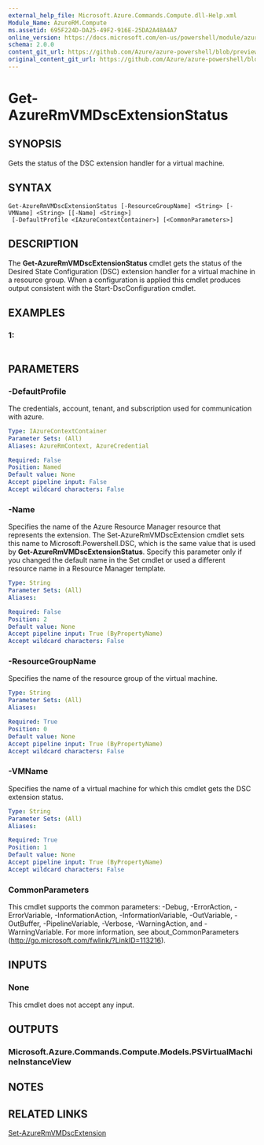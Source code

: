 ```yaml
---
external_help_file: Microsoft.Azure.Commands.Compute.dll-Help.xml
Module_Name: AzureRM.Compute
ms.assetid: 695F224D-DA25-49F2-916E-25DA2A48A4A7
online_version: https://docs.microsoft.com/en-us/powershell/module/azurerm.compute/get-azurermvmdscextensionstatus
schema: 2.0.0
content_git_url: https://github.com/Azure/azure-powershell/blob/preview/src/ResourceManager/Compute/Commands.Compute/help/Get-AzureRmVMDscExtensionStatus.md
original_content_git_url: https://github.com/Azure/azure-powershell/blob/preview/src/ResourceManager/Compute/Commands.Compute/help/Get-AzureRmVMDscExtensionStatus.md
---
```


# Get-AzureRmVMDscExtensionStatus

## SYNOPSIS
Gets the status of the DSC extension handler for a virtual machine.

## SYNTAX

```
Get-AzureRmVMDscExtensionStatus [-ResourceGroupName] <String> [-VMName] <String> [[-Name] <String>]
 [-DefaultProfile <IAzureContextContainer>] [<CommonParameters>]
```

## DESCRIPTION
The **Get-AzureRmVMDscExtensionStatus** cmdlet gets the status of the Desired State Configuration (DSC) extension handler for a virtual machine in a resource group.
When a configuration is applied this cmdlet produces output consistent with the Start-DscConfiguration cmdlet.

## EXAMPLES

### 1:
```

```

## PARAMETERS

### -DefaultProfile
The credentials, account, tenant, and subscription used for communication with azure.

```yaml
Type: IAzureContextContainer
Parameter Sets: (All)
Aliases: AzureRmContext, AzureCredential

Required: False
Position: Named
Default value: None
Accept pipeline input: False
Accept wildcard characters: False
```

### -Name
Specifies the name of the Azure Resource Manager resource that represents the extension.
The Set-AzureRmVMDscExtension cmdlet sets this name to Microsoft.Powershell.DSC, which is the same value that is used by **Get-AzureRmVMDscExtensionStatus**.
Specify this parameter only if you changed the default name in the Set cmdlet or used a different resource name in a Resource Manager template.

```yaml
Type: String
Parameter Sets: (All)
Aliases:

Required: False
Position: 2
Default value: None
Accept pipeline input: True (ByPropertyName)
Accept wildcard characters: False
```

### -ResourceGroupName
Specifies the name of the resource group of the virtual machine.

```yaml
Type: String
Parameter Sets: (All)
Aliases:

Required: True
Position: 0
Default value: None
Accept pipeline input: True (ByPropertyName)
Accept wildcard characters: False
```

### -VMName
Specifies the name of a virtual machine for which this cmdlet gets the DSC extension status.

```yaml
Type: String
Parameter Sets: (All)
Aliases:

Required: True
Position: 1
Default value: None
Accept pipeline input: True (ByPropertyName)
Accept wildcard characters: False
```

### CommonParameters
This cmdlet supports the common parameters: -Debug, -ErrorAction, -ErrorVariable, -InformationAction, -InformationVariable, -OutVariable, -OutBuffer, -PipelineVariable, -Verbose, -WarningAction, and -WarningVariable. For more information, see about_CommonParameters (http://go.microsoft.com/fwlink/?LinkID=113216).

## INPUTS

### None
This cmdlet does not accept any input.

## OUTPUTS

### Microsoft.Azure.Commands.Compute.Models.PSVirtualMachineInstanceView

## NOTES

## RELATED LINKS

[Set-AzureRmVMDscExtension](./Set-AzureRmVMDscExtension.md)


